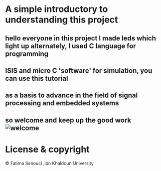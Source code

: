  # A simple introductory to understanding this project
 
hello everyone in this project I made leds which light up alternately, I used C language for programming 
--
 ISIS and micro C 'software' for simulation, you can use this tutorial 
--
as a basis to advance in the field of signal processing and embedded systems
--
so welcome and keep up the good work 
 ![welcome](git.png)
 --
# License & copyright 
© Fatima Senouci ,Ibn Khaldoun University 
